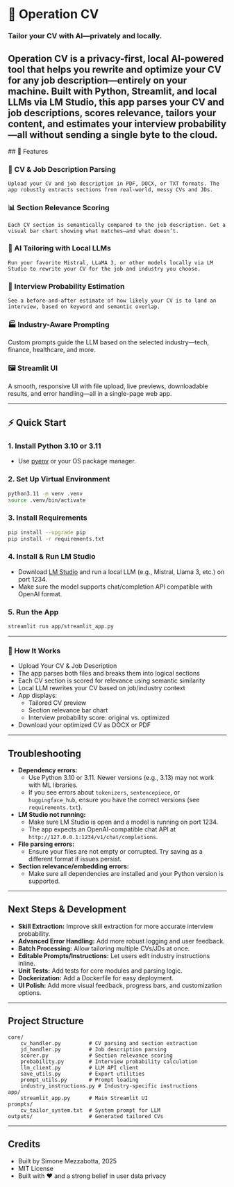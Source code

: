 # 🧠 Operation CV

### Tailor your CV with AI—privately and locally.
Operation CV is a privacy-first, local AI-powered tool that helps you rewrite and optimize your CV for any job description—entirely on your machine. Built with Python, Streamlit, and local LLMs via LM Studio, this app parses your CV and job descriptions, scores relevance, tailors your content, and estimates your interview probability—all without sending a single byte to the cloud.
---

## 🚀 Features
  ### 📄 CV & Job Description Parsing
    Upload your CV and job description in PDF, DOCX, or TXT formats. The app robustly extracts sections from real-world, messy CVs and JDs.
  ### 📊 Section Relevance Scoring
    Each CV section is semantically compared to the job description. Get a visual bar chart showing what matches—and what doesn’t.
  ###	🧬 AI Tailoring with Local LLMs
    Run your favorite Mistral, LLaMA 3, or other models locally via LM Studio to rewrite your CV for the job and industry you choose.
  ### 🧠 Interview Probability Estimation
    See a before-and-after estimate of how likely your CV is to land an interview, based on keyword and semantic overlap.
  ### 🏭 Industry-Aware Prompting
  Custom prompts guide the LLM based on the selected industry—tech, finance, healthcare, and more.
  ### 🖼️ Streamlit UI
  A smooth, responsive UI with file upload, live previews, downloadable results, and error handling—all in a single-page web app.


---

## ⚡ Quick Start

### 1. **Install Python 3.10 or 3.11**
- Use [pyenv](https://github.com/pyenv/pyenv) or your OS package manager.

### 2. **Set Up Virtual Environment**
```sh
python3.11 -m venv .venv
source .venv/bin/activate
```

### 3. **Install Requirements**
```sh
pip install --upgrade pip
pip install -r requirements.txt
```

### 4. **Install & Run LM Studio**
- Download [LM Studio](https://lmstudio.ai/) and run a local LLM (e.g., Mistral, Llama 3, etc.) on port 1234.
- Make sure the model supports chat/completion API compatible with OpenAI format.

### 5. **Run the App**
```sh
streamlit run app/streamlit_app.py
```

---

### 🧪 How It Works
- Upload Your CV & Job Description
- The app parses both files and breaks them into logical sections
- Each CV section is scored for relevance using semantic similarity
- Local LLM rewrites your CV based on job/industry context
- App displays:
	-	Tailored CV preview
	-	Section relevance bar chart
	-	Interview probability score: original vs. optimized
-	Download your optimized CV as DOCX or PDF

---

## Troubleshooting
- **Dependency errors:**
  - Use Python 3.10 or 3.11. Newer versions (e.g., 3.13) may not work with ML libraries.
  - If you see errors about `tokenizers`, `sentencepiece`, or `huggingface_hub`, ensure you have the correct versions (see `requirements.txt`).
- **LM Studio not running:**
  - Make sure LM Studio is open and a model is running on port 1234.
  - The app expects an OpenAI-compatible chat API at `http://127.0.0.1:1234/v1/chat/completions`.
- **File parsing errors:**
  - Ensure your files are not empty or corrupted. Try saving as a different format if issues persist.
- **Section relevance/embedding errors:**
  - Make sure all dependencies are installed and your Python version is supported.

---

## Next Steps & Development
- **Skill Extraction:** Improve skill extraction for more accurate interview probability.
- **Advanced Error Handling:** Add more robust logging and user feedback.
- **Batch Processing:** Allow tailoring multiple CVs/JDs at once.
- **Editable Prompts/Instructions:** Let users edit industry instructions inline.
- **Unit Tests:** Add tests for core modules and parsing logic.
- **Dockerization:** Add a Dockerfile for easy deployment.
- **UI Polish:** Add more visual feedback, progress bars, and customization options.

---

## Project Structure
```
core/
    cv_handler.py         # CV parsing and section extraction
    jd_handler.py         # Job description parsing
    scorer.py             # Section relevance scoring
    probability.py        # Interview probability calculation
    llm_client.py         # LLM API client
    save_utils.py         # Export utilities
    prompt_utils.py       # Prompt loading
    industry_instructions.py # Industry-specific instructions
app/
    streamlit_app.py      # Main Streamlit UI
prompts/
    cv_tailor_system.txt  # System prompt for LLM
outputs/                  # Generated tailored CVs
```

---

## Credits
- Built by Simone Mezzabotta, 2025
- MIT License
- Built with ❤️ and a strong belief in user data privacy